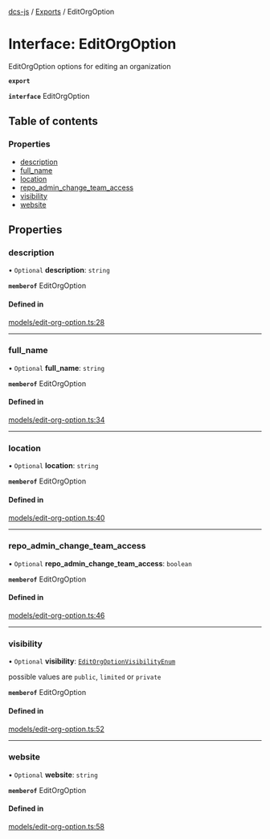 [dcs-js](../README.md) / [Exports](../modules.md) / EditOrgOption

# Interface: EditOrgOption

EditOrgOption options for editing an organization

**`export`**

**`interface`** EditOrgOption

## Table of contents

### Properties

- [description](EditOrgOption.md#description)
- [full\_name](EditOrgOption.md#full_name)
- [location](EditOrgOption.md#location)
- [repo\_admin\_change\_team\_access](EditOrgOption.md#repo_admin_change_team_access)
- [visibility](EditOrgOption.md#visibility)
- [website](EditOrgOption.md#website)

## Properties

### <a id="description" name="description"></a> description

• `Optional` **description**: `string`

**`memberof`** EditOrgOption

#### Defined in

[models/edit-org-option.ts:28](https://github.com/unfoldingWord/dcs-js/blob/b29eb7a/models/edit-org-option.ts#L28)

___

### <a id="full_name" name="full_name"></a> full\_name

• `Optional` **full\_name**: `string`

**`memberof`** EditOrgOption

#### Defined in

[models/edit-org-option.ts:34](https://github.com/unfoldingWord/dcs-js/blob/b29eb7a/models/edit-org-option.ts#L34)

___

### <a id="location" name="location"></a> location

• `Optional` **location**: `string`

**`memberof`** EditOrgOption

#### Defined in

[models/edit-org-option.ts:40](https://github.com/unfoldingWord/dcs-js/blob/b29eb7a/models/edit-org-option.ts#L40)

___

### <a id="repo_admin_change_team_access" name="repo_admin_change_team_access"></a> repo\_admin\_change\_team\_access

• `Optional` **repo\_admin\_change\_team\_access**: `boolean`

**`memberof`** EditOrgOption

#### Defined in

[models/edit-org-option.ts:46](https://github.com/unfoldingWord/dcs-js/blob/b29eb7a/models/edit-org-option.ts#L46)

___

### <a id="visibility" name="visibility"></a> visibility

• `Optional` **visibility**: [`EditOrgOptionVisibilityEnum`](../modules.md#editorgoptionvisibilityenum-1)

possible values are `public`, `limited` or `private`

**`memberof`** EditOrgOption

#### Defined in

[models/edit-org-option.ts:52](https://github.com/unfoldingWord/dcs-js/blob/b29eb7a/models/edit-org-option.ts#L52)

___

### <a id="website" name="website"></a> website

• `Optional` **website**: `string`

**`memberof`** EditOrgOption

#### Defined in

[models/edit-org-option.ts:58](https://github.com/unfoldingWord/dcs-js/blob/b29eb7a/models/edit-org-option.ts#L58)
